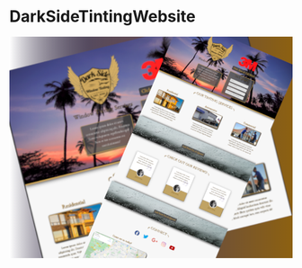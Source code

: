 # DarkSideTintingWebsite

![DarkSideTintingWebsite](https://github.com/whitehatws/DarkSideTintingWebsite/blob/main/tintsitebehancethumbsail.png)
